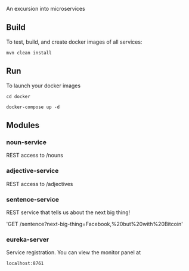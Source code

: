 An excursion into microservices

## Build ##

To test, build, and create docker images of all services:

`mvn clean install`

## Run ##

To launch your docker images

`cd docker`

`docker-compose up -d`

## Modules ##

### noun-service ###

REST access to /nouns

### adjective-service ###

REST access to /adjectives

### sentence-service ###

REST service that tells us about the next big thing!

'GET /sentence?next-big-thing=Facebook,%20but%20with%20Bitcoin'

### eureka-server ###

Service registration. You can view the monitor panel at

`localhost:8761`